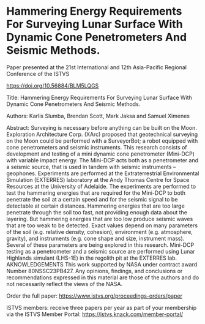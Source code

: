 # Hammering Energy Requirements For Surveying Lunar Surface With Dynamic Cone Penetrometers And Seismic Methods.

Paper presented at the 21st International and 12th Asia-Pacific Regional Conference of the ISTVS

https://doi.org/10.56884/BLM5LQGS

Title: Hammering Energy Requirements For Surveying Lunar Surface With Dynamic Cone Penetrometers And Seismic Methods.

Authors: Karlis Slumba, Brendan Scott, Mark Jaksa and Samuel Ximenes

Abstract: Surveying is necessary before anything can be built on the Moon. Exploration Architecture Corp. (XArc) proposed that geotechnical surveying on the Moon could be performed with a SurveyorBot; a robot equipped with cone penetrometers and seismic instruments. This research consists of development and testing of a mini dynamic cone penetrometer (Mini-DCP) with variable impact energy. The Mini-DCP acts both as a penetrometer and a seismic source, that is used in tandem with seismic instruments – geophones. Experiments are performed at the Extraterrestrial Environmental Simulation (EXTERRES) laboratory at the Andy Thomas Centre for Space Resources at the University of Adelaide. The experiments are performed to test the hammering energies that are required for the Mini-DCP to both penetrate the soil at a certain speed and for the seismic signal to be detectable at certain distances. Hammering energies that are too large penetrate through the soil too fast, not providing enough data about the layering. But hammering energies that are too low produce seismic waves that are too weak to be detected. Exact values depend on many parameters of the soil (e.g. relative density, cohesion), environment (e.g. atmosphere, gravity), and instruments (e.g. cone shape and size, instrument mass). Several of these parameters are being explored in this research. Mini-DCP testing as a penetrometer and a seismic source are performed using Lunar Highlands simulant (LHS-1E) in the regolith pit at the EXTERRES lab. AKNOWLEDGEMENTS This work supported by NASA under contract award Number 80NSSC23PB427. Any opinions, findings, and conclusions or recommendations expressed in this material are those of the authors and do not necessarily reflect the views of the NASA.

Order the full paper: https://www.istvs.org/proceedings-orders/paper

ISTVS members: receive three papers per year as part of your membership via the ISTVS Member Portal: https://istvs.knack.com/member-portal/
